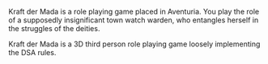 Kraft der Mada is a role playing game placed in Aventuria. You play the role of a supposedly insignificant town watch warden, who entangles herself in the struggles of the deities.

Kraft der Mada is a 3D third person role playing game loosely implementing the DSA rules.